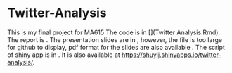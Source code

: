 # Twitter-Analysis
This is my final project for MA615
The code is in [](Twitter Analysis.Rmd).
The report is [](Twitter_Analysis.pdf).
The presentation slides are in [](Twitter_Analysis_Presentation_reduced.html),
however, the file is too large for github to display, 
pdf format for the slides are also available [](Twitter_Analysis_Presentation_reduced.pdf).
The script of shiny app is in [](shiny_tweet_text.R).
It is also available at https://shuyij.shinyapps.io/twitter-analysis/.
